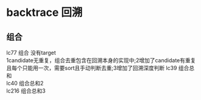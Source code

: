 # backtrace 回溯  
## 组合
lc77 组合  没有target  
1candidate无重复，组合去重包含在回溯本身的实现中;2增加了candidate有重复且每个只能用一次，需要sort且手动判断去重;3增加了回溯深度判断
lc39 组合总和  
lc40 组合总和2  
lc216 组合总和3  
